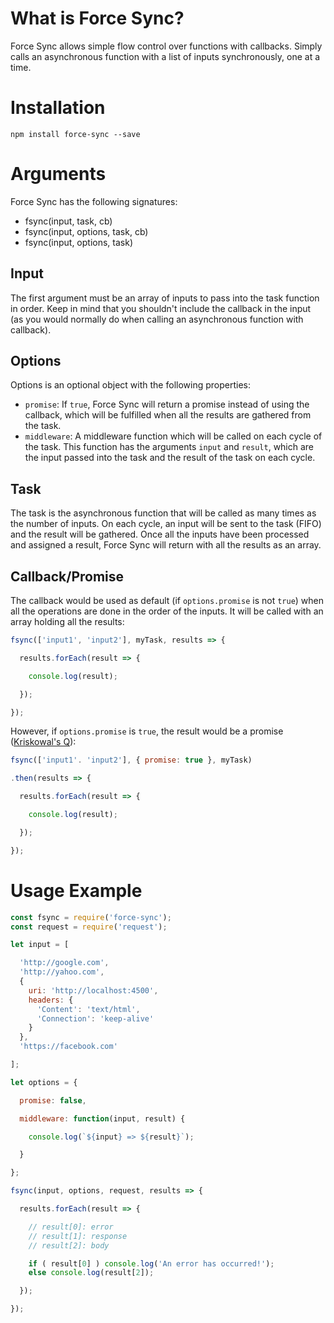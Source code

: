 # What is Force Sync?

Force Sync allows simple flow control over functions with callbacks. Simply calls an asynchronous function with a list of inputs synchronously, one at a time.

# Installation

```
npm install force-sync --save
```

# Arguments

Force Sync has the following signatures:
- fsync(input, task, cb)
- fsync(input, options, task, cb)
- fsync(input, options, task)

## Input

The first argument must be an array of inputs to pass into the task function in order. Keep in mind that you shouldn't include the callback in the input (as you would normally do when calling an asynchronous function with callback).

## Options

Options is an optional object with the following properties:
- `promise`: If `true`, Force Sync will return a promise instead of using the callback, which will be fulfilled when all the results are gathered from the task.
- `middleware`: A middleware function which will be called on each cycle of the task. This function has the arguments `input` and `result`, which are the input passed into the task and the result of the task on each cycle.

## Task

The task is the asynchronous function that will be called as many times as the number of inputs. On each cycle, an input will be sent to the task (FIFO) and the result will be gathered. Once all the inputs have been processed and assigned a result, Force Sync will return with all the results as an array.

## Callback/Promise

The callback would be used as default (if `options.promise` is not `true`) when all the operations are done in the order of the inputs. It will be called with an array holding all the results:

```javascript
fsync(['input1', 'input2'], myTask, results => {

  results.forEach(result => {

    console.log(result);

  });

});
```

However, if `options.promise` is `true`, the result would be a promise ([Kriskowal's Q](https://github.com/kriskowal/q)):

```javascript
fsync(['input1'. 'input2'], { promise: true }, myTask)

.then(results => {

  results.forEach(result => {

    console.log(result);

  });

});
```

# Usage Example

```javascript
const fsync = require('force-sync');
const request = require('request');

let input = [

  'http://google.com',
  'http://yahoo.com',
  {
    uri: 'http://localhost:4500',
    headers: {
      'Content': 'text/html',
      'Connection': 'keep-alive'
    }
  },
  'https://facebook.com'

];

let options = {

  promise: false,

  middleware: function(input, result) {

    console.log(`${input} => ${result}`);

  }

};

fsync(input, options, request, results => {

  results.forEach(result => {

    // result[0]: error
    // result[1]: response
    // result[2]: body

    if ( result[0] ) console.log('An error has occurred!');
    else console.log(result[2]);

  });

});
```

